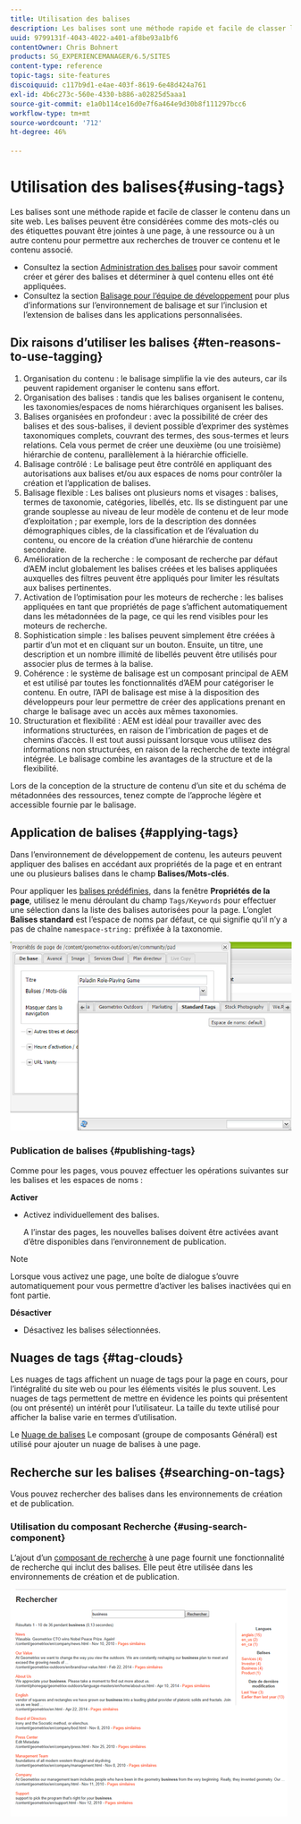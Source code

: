 ```yaml
---
title: Utilisation des balises
description: Les balises sont une méthode rapide et facile de classer le contenu dans un site web. Les balises peuvent être considérées comme des mots-clés ou des étiquettes pouvant être jointes à une page, à une ressource ou à un autre contenu pour permettre aux recherches de trouver ce contenu et le contenu associé.
uuid: 9799131f-4043-4022-a401-af8be93a1bf6
contentOwner: Chris Bohnert
products: SG_EXPERIENCEMANAGER/6.5/SITES
content-type: reference
topic-tags: site-features
discoiquuid: c117b9d1-e4ae-403f-8619-6e48d424a761
exl-id: 4b6c273c-560e-4330-b886-a02825d5aaa1
source-git-commit: e1a0b114ce16d0e7f6a464e9d30b8f111297bcc6
workflow-type: tm+mt
source-wordcount: '712'
ht-degree: 46%

---
```


# Utilisation des balises{#using-tags}

Les balises sont une méthode rapide et facile de classer le contenu dans un site web. Les balises peuvent être considérées comme des mots-clés ou des étiquettes pouvant être jointes à une page, à une ressource ou à un autre contenu pour permettre aux recherches de trouver ce contenu et le contenu associé.

* Consultez la section [Administration des balises](/help/sites-administering/tags.md) pour savoir comment créer et gérer des balises et déterminer à quel contenu elles ont été appliquées.
* Consultez la section [Balisage pour l’équipe de développement](/help/sites-developing/tags.md) pour plus d’informations sur l’environnement de balisage et sur l’inclusion et l’extension de balises dans les applications personnalisées.

## Dix raisons d’utiliser les balises {#ten-reasons-to-use-tagging}

1. Organisation du contenu : le balisage simplifie la vie des auteurs, car ils peuvent rapidement organiser le contenu sans effort.
1. Organisation des balises : tandis que les balises organisent le contenu, les taxonomies/espaces de noms hiérarchiques organisent les balises.
1. Balises organisées en profondeur : avec la possibilité de créer des balises et des sous-balises, il devient possible d’exprimer des systèmes taxonomiques complets, couvrant des termes, des sous-termes et leurs relations. Cela vous permet de créer une deuxième (ou une troisième) hiérarchie de contenu, parallèlement à la hiérarchie officielle.
1. Balisage contrôlé : Le balisage peut être contrôlé en appliquant des autorisations aux balises et/ou aux espaces de noms pour contrôler la création et l’application de balises.
1. Balisage flexible : Les balises ont plusieurs noms et visages : balises, termes de taxonomie, catégories, libellés, etc. Ils se distinguent par une grande souplesse au niveau de leur modèle de contenu et de leur mode d’exploitation ; par exemple, lors de la description des données démographiques cibles, de la classification et de l’évaluation du contenu, ou encore de la création d’une hiérarchie de contenu secondaire.
1. Amélioration de la recherche : le composant de recherche par défaut d’AEM inclut globalement les balises créées et les balises appliquées auxquelles des filtres peuvent être appliqués pour limiter les résultats aux balises pertinentes.
1. Activation de l’optimisation pour les moteurs de recherche : les balises appliquées en tant que propriétés de page s’affichent automatiquement dans les métadonnées de la page, ce qui les rend visibles pour les moteurs de recherche.
1. Sophistication simple : les balises peuvent simplement être créées à partir d’un mot et en cliquant sur un bouton. Ensuite, un titre, une description et un nombre illimité de libellés peuvent être utilisés pour associer plus de termes à la balise.
1. Cohérence : le système de balisage est un composant principal de AEM et est utilisé par toutes les fonctionnalités d’AEM pour catégoriser le contenu. En outre, l’API de balisage est mise à la disposition des développeurs pour leur permettre de créer des applications prenant en charge le balisage avec un accès aux mêmes taxonomies.
1. Structuration et flexibilité : AEM est idéal pour travailler avec des informations structurées, en raison de l’imbrication de pages et de chemins d’accès. Il est tout aussi puissant lorsque vous utilisez des informations non structurées, en raison de la recherche de texte intégral intégrée. Le balisage combine les avantages de la structure et de la flexibilité.

Lors de la conception de la structure de contenu d’un site et du schéma de métadonnées des ressources, tenez compte de l’approche légère et accessible fournie par le balisage.

## Application de balises {#applying-tags}

Dans l’environnement de développement de contenu, les auteurs peuvent appliquer des balises en accédant aux propriétés de la page et en entrant une ou plusieurs balises dans le champ **Balises/Mots-clés**.

Pour appliquer les [balises prédéfinies](/help/sites-administering/tags.md), dans la fenêtre **Propriétés de la page**, utilisez le menu déroulant du champ `Tags/Keywords` pour effectuer une sélection dans la liste des balises autorisées pour la page. L’onglet **Balises standard** est l’espace de noms par défaut, ce qui signifie qu’il n’y a pas de chaîne `namespace-string:` préfixée à la taxonomie.

![chlimage_1-2](assets/chlimage_1-2a.png)

### Publication de balises {#publishing-tags}

Comme pour les pages, vous pouvez effectuer les opérations suivantes sur les balises et les espaces de noms :

**Activer**

* Activez individuellement des balises.

   A l’instar des pages, les nouvelles balises doivent être activées avant d’être disponibles dans l’environnement de publication.

>[!NOTE]
>
>Lorsque vous activez une page, une boîte de dialogue s’ouvre automatiquement pour vous permettre d’activer les balises inactivées qui en font partie.

**Désactiver**

* Désactivez les balises sélectionnées.

## Nuages de tags {#tag-clouds}

Les nuages de tags affichent un  nuage de tags pour la page en cours, pour l’intégralité du site web ou pour les éléments visités le plus souvent. Les nuages de tags permettent de mettre en évidence les points qui présentent (ou ont présenté) un intérêt pour l’utilisateur. La taille du texte utilisé pour afficher la balise varie en termes d’utilisation.

Le [Nuage de balises](/help/sites-classic-ui-authoring/classic-page-author-edit-mode.md#tag-cloud) Le composant (groupe de composants Général) est utilisé pour ajouter un nuage de balises à une page.

## Recherche sur les balises {#searching-on-tags}

Vous pouvez rechercher des balises dans les environnements de création et de publication.

### Utilisation du composant Recherche {#using-search-component}

L’ajout d’un [composant de recherche](/help/sites-classic-ui-authoring/classic-page-author-edit-mode.md#search) à une page fournit une fonctionnalité de recherche qui inclut des balises. Elle peut être utilisée dans les environnements de création et de publication.

![chlimage_1-3](assets/chlimage_1-3a.png)
